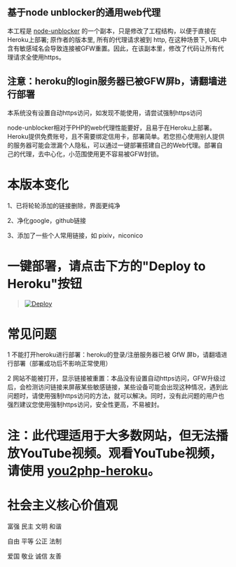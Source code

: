 ## 基于node unblocker的通用web代理
本工程是 [node-unblocker](https://github.com/nfriedly/node-unblocker) 的一个副本，只是修改了工程结构，以便于直接在Heroku上部署;  原作者的版本里, 所有的代理请求被到 http, 在这种场景下, URL中含有敏感域名会导致连接被GFW重置。因此，在该副本里，修改了代码让所有代理请求全使用https。

## 注意：heroku的login服务器已被GFW屏b，请翻墙进行部署
本系统没有设置自动https访问，如发现不能使用，请尝试强制https访问

node-unblocker相对于PHP的web代理性能要好，且易于在Heroku上部署。 Heroku提供免费账号，且不需要绑定信用卡，部署简单。若您担心使用别人提供的服务器可能会泄漏个人隐私，可以通过一键部署搭建自己的Web代理。部署自己的代理，去中心化，小范围使用更不容易被GFW封锁。

# 本版本变化
1、已将轮轮添加的链接删除，界面更纯净

2、净化google，github链接

3、添加了一些个人常用链接，如 pixiv，niconico

# 一键部署，请点击下方的"Deploy to Heroku"按钮

> [![Deploy](https://www.herokucdn.com/deploy/button.svg)](https://heroku.com/deploy)

# 常见问题
1 不能打开heroku进行部署：heroku的登录/注册服务器已被 GfW 屏b，请翻墙进行部署（部署成功后不影响正常使用）

2 网站不能被打开，显示链接被重置：本品没有设置自动https访问，GFW升级过后，会检测访问链接来屏蔽某些敏感链接，某些设备可能会出现这种情况，遇到此问题时，请使用强制https访问的方法，就可以解决。同时，没有此问题的用户也强烈建议您使用强制https访问，安全性更高，不易被封。

# 注：此代理适用于大多数网站，但无法播放YouTube视频。观看YouTube视频，请使用 [you2php-heroku](https://github.com/zhangke200377/you2php-heroku)。

# 社会主义核心价值观
 富强 民主 文明 和谐
 
 自由 平等 公正 法制
 
 爱国 敬业 诚信 友善
